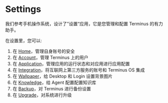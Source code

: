 # Settings

我们参考手机操作系统，设计了”设置“应用，它是您管理和配置 Terminus 的有力助手。

在设置里，您可以:

1. 在 [Home](./home.md)，管理自身账号的安全
2. 在 [Account](./account.md)，管理 Terminus 上的用户
3. 在 [Application](./application.md)，管理应用的运行状态和对应用进行应用配置
4. 在 [Integration](./integration.md)，将互联网上第三方服务的账号和 Terminus OS 集成
5. 在 [Wallpaper](./wallpaper.md)，给 Desktop 和 Login 设置背景图片
6. 在 [Knowledge](./knowledge.md)，给 Agent 配置配置知识库
7. 在 [Backup](./backup.md)，对 Terminus 进行备份设置
8. 在 [Upgrade](./upgrade.md)，对系统进行升级
